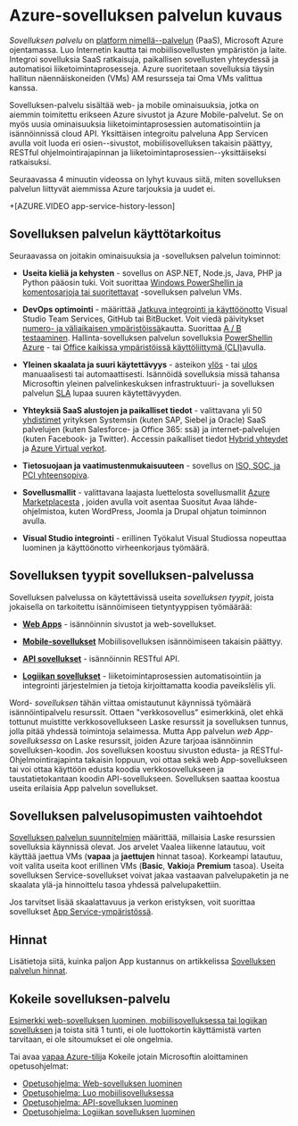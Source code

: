 <properties
    pageTitle="Azure web, mobile ja API sovellusten App palvelun | Microsoft Azure"
    description="Katso, miten Azure sovelluksen-palvelun avulla voit kehittää, ottaminen käyttöön ja hallita web- ja mobile-sovellukset."
    keywords="sovelluksen palvelun, azure app service, sovelluksen palvelu kustannus, skaalaus-skaalattava, sovellusten käyttöönoton, azure sovellusten käyttöönoton, paas, ympäristö nimellä--palvelun, sivuston, sivuston, web-azure mobile"
    services="app-service"
    documentationCenter=""
    authors="omarkmsft"
    manager="erikre"
    editor="cephalin"/>

<tags
    ms.service="app-service"
    ms.workload="na"
    ms.tgt_pltfrm="na"
    ms.devlang="na"
    ms.topic="get-started-article"
    ms.date="10/26/2016"
    ms.author="omark"/>

# <a name="what-is-azure-app-service"></a>Azure-sovelluksen palvelun kuvaus

*Sovelluksen palvelu* on [platform nimellä--palvelun](https://en.wikipedia.org/wiki/Platform_as_a_service) (PaaS), Microsoft Azure ojentamassa. Luo Internetin kautta tai mobiilisovellusten ympäristön ja laite. Integroi sovelluksia SaaS ratkaisuja, paikallisen sovellusten yhteydessä ja automatisoi liiketoimintaprosesseja. Azure suoritetaan sovelluksia täysin hallitun näennäiskoneiden (VMs) AM resursseja tai Oma VMs valittua kanssa.

Sovelluksen-palvelu sisältää web- ja mobile ominaisuuksia, jotka on aiemmin toimitettu erikseen Azure sivustot ja Azure Mobile-palvelut. Se on myös uusia ominaisuuksia liiketoimintaprosessien automatisointiin ja isännöinnissä cloud API. Yksittäisen integroitu palveluna App Servicen avulla voit luoda eri osien--sivustot, mobiilisovelluksen takaisin päättyy, RESTful ohjelmointirajapinnan ja liiketoimintaprosessien--yksittäiseksi ratkaisuksi.

Seuraavassa 4 minuutin videossa on lyhyt kuvaus siitä, miten sovelluksen palvelun liittyvät aiemmissa Azure tarjouksia ja uudet ei.

+[AZURE.VIDEO app-service-history-lesson]

## <a name="why-use-app-service"></a>Sovelluksen palvelun käyttötarkoitus

Seuraavassa on joitakin ominaisuuksia ja -sovelluksen palvelun toiminnot:

- **Useita kieliä ja kehysten** - sovellus on ASP.NET, Node.js, Java, PHP ja Python pääosin tuki. Voit suorittaa [Windows PowerShellin ja komentosarjoja tai suoritettavat](../app-service-web/web-sites-create-web-jobs.md) -sovelluksen palvelun VMs.

- **DevOps optimointi** - määrittää [Jatkuva integrointi ja käyttöönotto](../app-service-web/app-service-continuous-deployment.md) Visual Studio Team Services, GitHub tai BitBucket. Voit viedä päivitykset [numero- ja väliaikaisen ympäristöissä](../app-service-web/web-sites-staged-publishing.md)kautta. Suorittaa [A / B testaaminen](../app-service-web/app-service-web-test-in-production-get-start.md). Hallinta-sovelluksen palvelun sovelluksia [PowerShellin Azure](../powershell-install-configure.md) - tai [Office kaikissa ympäristöissä käyttöliittymä (CLI)](../xplat-cli-install.md)avulla.

- **Yleinen skaalata ja suuri käytettävyys** - asteikon [ylös](../app-service-web/web-sites-scale.md) - tai [ulos](../monitoring-and-diagnostics/insights-how-to-scale.md) manuaalisesti tai automaattisesti. Isännöidä sovelluksia missä tahansa Microsoftin yleinen palvelinkeskuksen infrastruktuuri- ja sovelluksen palvelun [SLA](https://azure.microsoft.com/support/legal/sla/app-service/) lupaa suuren käytettävyyden.

- **Yhteyksiä SaaS alustojen ja paikalliset tiedot** - valittavana yli 50 [yhdistimet](../connectors/apis-list.md) yrityksen Systemsin (kuten SAP, Siebel ja Oracle) SaaS palvelujen (kuten Salesforce- ja Office 365: ssä) ja internet-palvelujen (kuten Facebook- ja Twitter). Accessin paikalliset tiedot [Hybrid yhteydet](../biztalk-services/integration-hybrid-connection-overview.md) ja [Azure Virtual verkot](../app-service-web/web-sites-integrate-with-vnet.md).

- **Tietosuojaan ja vaatimustenmukaisuuteen** - sovellus on [ISO, SOC, ja PCI yhteensopiva](https://www.microsoft.com/TrustCenter/).

- **Sovellusmallit** - valittavana laajasta luettelosta sovellusmallit [Azure Marketplacesta](https://azure.microsoft.com/marketplace/) , joiden avulla voit asentaa Suositut Avaa lähde-ohjelmistoa, kuten WordPress, Joomla ja Drupal ohjatun toiminnon avulla.

- **Visual Studio integrointi** - erillinen Työkalut Visual Studiossa nopeuttaa luominen ja käyttöönotto virheenkorjaus työmäärä.

## <a name="app-types-in-app-service"></a>Sovelluksen tyypit sovelluksen-palvelussa

Sovelluksen palvelussa on käytettävissä useita *sovelluksen tyypit*, joista jokaisella on tarkoitettu isännöimiseen tietyntyyppisen työmäärää:

- [**Web Apps**](../app-service-web/app-service-web-overview.md) - isännöinnin sivustot ja web-sovellukset.

- [**Mobile-sovellukset**](../app-service-mobile/app-service-mobile-value-prop.md) Mobiilisovelluksen isännöimiseen takaisin päättyy.

- [**API sovellukset**](../app-service-api/app-service-api-apps-why-best-platform.md) - isännöinnin RESTful API.

- [**Logiikan sovellukset**](../app-service-logic/app-service-logic-what-are-logic-apps.md) - liiketoimintaprosessien automatisointiin ja integrointi järjestelmien ja tietoja kirjoittamatta koodia paveikslėlis yli.

Word- *sovelluksen* tähän viittaa omistautunut käynnissä työmäärä isännöintipalvelu resurssit. Ottaen "verkkosovellus" esimerkkinä, olet ehkä tottunut muistitte verkkosovellukseen Laske resurssit ja sovelluksen tunnus, jolla pitää yhdessä toimintoja selaimessa. Mutta App palvelun *web App-sovelluksessa* on Laske resurssit, joiden Azure tarjoaa isännöinnin sovelluksen-koodin. Jos sovelluksen koostuu sivuston edusta- ja RESTful-Ohjelmointirajapinta takaisin loppuun, voi ottaa sekä web App-sovellukseen tai voi ottaa käyttöön edusta koodia verkkosovellukseen ja taustatietokantaan koodin API-sovellukseen. Sovelluksen saattaa koostua useita erilaisia App palvelun sovellukset.

## <a name="app-service-plans"></a>Sovelluksen palvelusopimusten vaihtoehdot

[Sovelluksen palvelun suunnitelmien](azure-web-sites-web-hosting-plans-in-depth-overview.md) määrittää, millaisia Laske resurssien sovelluksia käynnissä olevat. Jos arvelet Vaalea liikenne latautuu, voit käyttää jaettua VMs (**vapaa** ja **jaettujen** hinnat tasoa). Korkeampi latautuu, voit valita useita koot erillinen VMs (**Basic**, **Vakio**ja **Premium** tasoa). Useita sovelluksen Service-sovellukset voivat jakaa vastaavan palvelupaketin ja ne skaalata ylä-ja hinnoittelu tasoa yhdessä palvelupakettiin.

Jos tarvitset lisää skaalattavuus ja verkon eristyksen, voit suorittaa sovellukset [App Service-ympäristössä](../app-service-web/app-service-app-service-environment-intro.md).

## <a name="pricing"></a>Hinnat

Lisätietoja siitä, kuinka paljon App kustannus on artikkelissa [Sovelluksen palvelun hinnat](https://azure.microsoft.com/pricing/details/app-service/).

## <a name="test-drive-app-service"></a>Kokeile sovelluksen-palvelu

[Esimerkki web-sovelluksen luominen, mobiilisovelluksessa tai logiikan sovelluksen](http://go.microsoft.com/fwlink/?LinkId=523751) ja toista sitä 1 tunti, ei ole luottokortin käyttämistä varten tarvitaan, ei ole sitoumukset ei ole ongelmia.

Tai avaa [vapaa Azure-tili](https://azure.microsoft.com/pricing/free-trial/)ja Kokeile jotain Microsoftin aloittaminen opetusohjelmat:

* [Opetusohjelma: Web-sovelluksen luominen](../app-service-web/app-service-web-get-started.md)
* [Opetusohjelma: Luo mobiilisovelluksessa](../app-service-mobile/app-service-mobile-android-get-started.md)
* [Opetusohjelma: API-sovelluksen luominen](../app-service-api/app-service-api-dotnet-get-started.md)
* [Opetusohjelma: Logiikan sovelluksen luominen](../app-service-logic/app-service-logic-create-a-logic-app.md)
